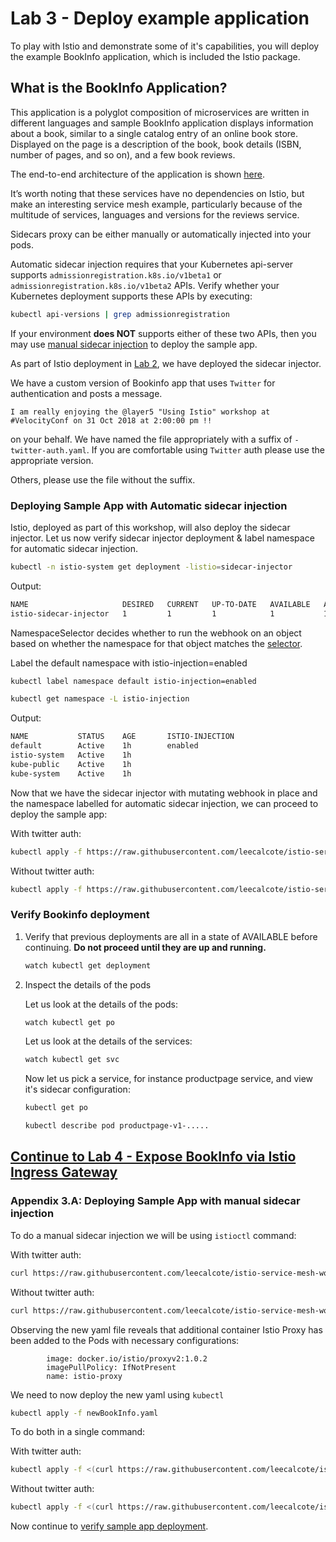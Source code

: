 # Lab 3 - Deploy example application
To play with Istio and demonstrate some of it's capabilities, you will deploy the example BookInfo application, which is included the Istio package.

## What is the BookInfo Application?

This application is a polyglot composition of microservices are written in different languages and sample BookInfo application displays information about a book, similar to a single catalog entry of an online book store. Displayed on the page is a description of the book, book details (ISBN, number of pages, and so on), and a few book reviews.

The end-to-end architecture of the application is shown [here](https://calcotestudios.com/talks/decks/slides-velocity-london-2018-using-istio-workshop.html#/5/4).

It’s worth noting that these services have no dependencies on Istio, but make an interesting service mesh example, particularly because of the multitude of services, languages and versions for the reviews service.

Sidecars proxy can be either manually or automatically injected into your pods.

Automatic sidecar injection requires that your Kubernetes api-server supports `admissionregistration.k8s.io/v1beta1` or `admissionregistration.k8s.io/v1beta2` APIs. Verify whether your Kubernetes deployment supports these APIs by executing:

```sh
kubectl api-versions | grep admissionregistration
```
If your environment **does NOT** supports either of these two APIs, then you may use [manual sidecar injection](#manual) to deploy the sample app. 

As part of Istio deployment in [Lab 2](../lab-2/README.md), we have deployed the sidecar injector.

We have a custom version of Bookinfo app that uses `Twitter` for authentication and posts a message. 
```
I am really enjoying the @layer5 "Using Istio" workshop at #VelocityConf on 31 Oct 2018 at 2:00:00 pm !!
```

on your behalf. We have named the file appropriately with a suffix of `-twitter-auth.yaml`. If you are comfortable using `Twitter` auth please use the appropriate version. 

Others, please use the file without the suffix.


### <a name="auto"></a> Deploying Sample App with Automatic sidecar injection

Istio, deployed as part of this workshop, will also deploy the sidecar injector. Let us now verify sidecar injector deployment & label namespace for automatic sidecar injection.


```sh
kubectl -n istio-system get deployment -listio=sidecar-injector
```
Output:
```sh
NAME                     DESIRED   CURRENT   UP-TO-DATE   AVAILABLE   AGE
istio-sidecar-injector   1         1         1            1           1d
```

NamespaceSelector decides whether to run the webhook on an object based on whether the namespace for that object matches the [selector](https://kubernetes.io/docs/concepts/overview/working-with-objects/labels/#label-selectors).

Label the default namespace with istio-injection=enabled

```sh
kubectl label namespace default istio-injection=enabled
```

```sh
kubectl get namespace -L istio-injection
```

Output:
```sh
NAME           STATUS    AGE       ISTIO-INJECTION
default        Active    1h        enabled
istio-system   Active    1h        
kube-public    Active    1h        
kube-system    Active    1h
```

Now that we have the sidecar injector with mutating webhook in place and the namespace labelled for automatic sidecar injection, we can proceed to deploy the sample app:

With twitter auth:
```sh
kubectl apply -f https://raw.githubusercontent.com/leecalcote/istio-service-mesh-workshop/master/deployment_files/istio-1.0.2/bookinfo-twitter-auth.yaml
```

Without twitter auth:
```sh
kubectl apply -f https://raw.githubusercontent.com/leecalcote/istio-service-mesh-workshop/master/deployment_files/istio-1.0.2/bookinfo.yaml
```

### <a name="verify"></a> Verify Bookinfo deployment

1. Verify that previous deployments are all in a state of AVAILABLE before continuing. **Do not proceed until they are up and running.**

    ```sh
    watch kubectl get deployment
    ```

2. Inspect the details of the pods

    Let us look at the details of the pods:
    ```sh
    watch kubectl get po
    ```

    Let us look at the details of the services:
    ```sh
    watch kubectl get svc
    ```

    Now let us pick a service, for instance productpage service, and view it's sidecar configuration:
    ```sh
    kubectl get po

    kubectl describe pod productpage-v1-.....
    ```


## [Continue to Lab 4 - Expose BookInfo via Istio Ingress Gateway](../lab-4/README.md)

### <a name="manual"></a> Appendix 3.A: Deploying Sample App with manual sidecar injection

To do a manual sidecar injection we will be using `istioctl` command:

With twitter auth:
```sh
curl https://raw.githubusercontent.com/leecalcote/istio-service-mesh-workshop/master/deployment_files/istio-1.0.2/bookinfo-twitter-auth.yaml | istioctl kube-inject --debug -f - > newBookInfo.yaml
```

Without twitter auth:
```sh
curl https://raw.githubusercontent.com/leecalcote/istio-service-mesh-workshop/master/deployment_files/istio-1.0.2/bookinfo.yaml | istioctl kube-inject --debug -f - > newBookInfo.yaml
```

Observing the new yaml file reveals that additional container Istio Proxy has been added to the Pods with necessary configurations:

```
        image: docker.io/istio/proxyv2:1.0.2
        imagePullPolicy: IfNotPresent
        name: istio-proxy
```

We need to now deploy the new yaml using `kubectl`
```sh
kubectl apply -f newBookInfo.yaml
```

To do both in a single command:

With twitter auth:
```sh
kubectl apply -f <(curl https://raw.githubusercontent.com/leecalcote/istio-service-mesh-workshop/master/deployment_files/istio-1.0.2/bookinfo-twitter-auth.yaml | istioctl kube-inject --debug -f -)
```

Without twitter auth:
```sh
kubectl apply -f <(curl https://raw.githubusercontent.com/leecalcote/istio-service-mesh-workshop/master/deployment_files/istio-1.0.2/bookinfo.yaml | istioctl kube-inject --debug -f -)
```

Now continue to [verify sample app deployment](#verify).
